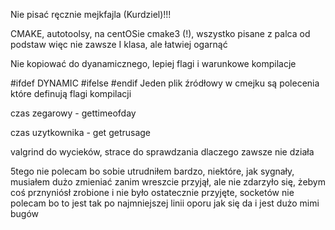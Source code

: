 Nie pisać ręcznie mejkfajla (Kurdziel)!!!

CMAKE, autotoolsy, na centOSie cmake3 (!), wszystko pisane z palca od podstaw więc nie zawsze I klasa, ale łatwiej ogarnąć

Nie kopiować do dyanamicznego, lepiej flagi i warunkowe kompilacje

#ifdef DYNAMIC #ifelse #endif Jeden plik źródłowy w cmejku są polecenia które definują flagi kompilacji

czas zegarowy - gettimeofday

czas uzytkownika - get getrusage

valgrind do wycieków, strace do sprawdzania dlaczego zawsze nie działa

5tego nie polecam bo sobie utrudniłem bardzo, niektóre, jak sygnały, musiałem
dużo zmieniać zanim wreszcie przyjął, ale nie zdarzyło się, żebym coś prznyniósł
zrobione i nie było ostatecznie przyjęte, socketów nie polecam bo to jest tak po
najmniejszej linii oporu jak się da i jest dużo mimi bugów

